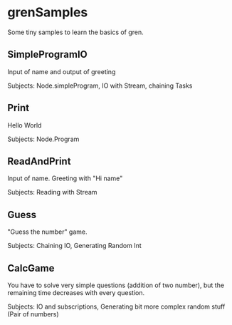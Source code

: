 # grenSamples
Some tiny samples to learn the basics of gren.

## SimpleProgramIO
Input of name and output of greeting

Subjects: Node.simpleProgram, IO with Stream, chaining Tasks

## Print
Hello World

Subjects: Node.Program

## ReadAndPrint
Input of name. Greeting with "Hi name"

Subjects: Reading with Stream

## Guess
"Guess the number" game.

Subjects: Chaining IO, Generating Random Int

## CalcGame
You have to solve very simple questions (addition of two number), but the remaining time decreases with every question.

Subjects: IO and subscriptions, Generating bit more complex random stuff (Pair of numbers)

